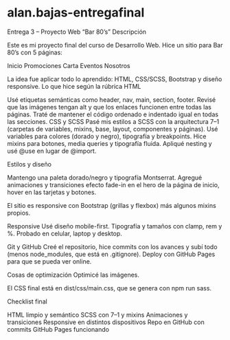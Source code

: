 # alan.bajas-entregafinal
Entrega 3 – Proyecto Web “Bar 80’s”
Descripción

Este es mi proyecto final del curso de Desarrollo Web. Hice un sitio para Bar 80’s con 5 páginas:

Inicio
Promociones
Carta
Eventos
Nosotros

La idea fue aplicar todo lo aprendido: HTML, CSS/SCSS, Bootstrap y diseño responsive.
Lo que hice según la rúbrica
HTML

Usé etiquetas semánticas como header, nav, main, section, footer.
Revisé que las imágenes tengan alt y que los enlaces funcionen entre todas las páginas.
Traté de mantener el código ordenado e indentado igual en todas las secciones.
CSS y SCSS
Pasé mis estilos a SCSS con la arquitectura 7–1 (carpetas de variables, mixins, base, layout, componentes y páginas).
Usé variables para colores (dorado y negro), tipografía y breakpoints.
Hice mixins para botones, media queries y tipografía fluida.
Apliqué nesting y usé @use en lugar de @import.

Estilos y diseño

Mantengo una paleta dorado/negro y tipografía Montserrat.
Agregué animaciones y transiciones
efecto fade-in en el hero de la página de inicio,
hover en las tarjetas y botones.

El sitio es responsive con Bootstrap (grillas y flexbox) más algunos mixins propios.

Responsive
Usé diseño mobile-first.
Tipografía y tamaños con clamp, rem y %.
Probado en celular, laptop y desktop.

Git y GitHub
Creé el repositorio, hice commits con los avances y subí todo (menos node_modules, que está en .gitignore).
Deploy con GitHub Pages para que se pueda ver online.

Cosas de optimización
Optimicé las imágenes.

El CSS final está en dist/css/main.css, que se genera con npm run sass.

Checklist final

 HTML limpio y semántico
 SCSS con 7–1 y mixins
 Animaciones y transiciones
 Responsive en distintos dispositivos
 Repo en GitHub con commits
 GitHub Pages funcionando
